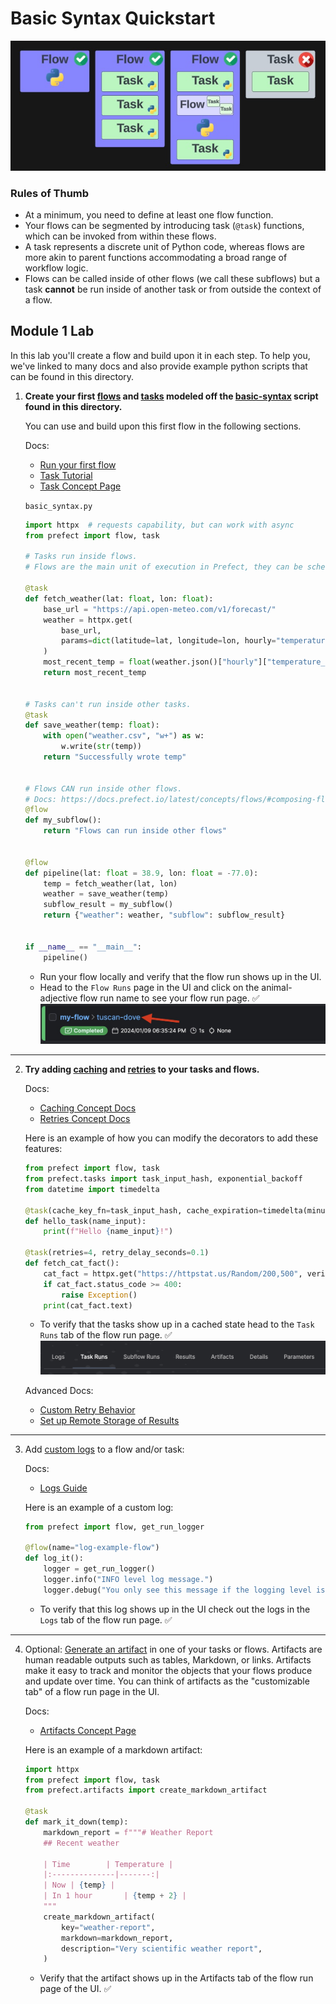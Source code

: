 # Basic Syntax Quickstart

![Alt text](images/flow_task_diagrams.png)

### Rules of Thumb
- At a minimum, you need to define at least one flow function.
- Your flows can be segmented by introducing task (`@task`) functions, which can be invoked from within these flows.
- A task represents a discrete unit of Python code, whereas flows are more akin to parent functions accommodating a broad range of workflow logic.
- Flows can be called inside of other flows (we call these subflows) but a task **cannot** be run inside of another task or from outside the context of a flow.

## Module 1 Lab

In this lab you'll create a flow and build upon it in each step. To help you, we've linked to many docs and also provide example python scripts that can be found in this directory.

1. **Create your first [flows](https://docs.prefect.io/latest/concepts/flows/#writing-flows) and [tasks](https://docs.prefect.io/latest/concepts/tasks/#tasks-overview) modeled off the [basic-syntax](basic_syntax.py) script found in this directory.**

    You can use and build upon this first flow in the following sections.
    
    Docs:
    - [Run your first flow](https://docs.prefect.io/latest/tutorial/flows/#run-your-first-flow)
    - [Task Tutorial](https://docs.prefect.io/latest/tutorial/tasks/)
    - [Task Concept Page](https://docs.prefect.io/latest/concepts/tasks/)

    `basic_syntax.py`
    ```python
    import httpx  # requests capability, but can work with async
    from prefect import flow, task

    # Tasks run inside flows.
    # Flows are the main unit of execution in Prefect, they can be scheduled

    @task
    def fetch_weather(lat: float, lon: float):
        base_url = "https://api.open-meteo.com/v1/forecast/"
        weather = httpx.get(
            base_url,
            params=dict(latitude=lat, longitude=lon, hourly="temperature_2m"),
        )
        most_recent_temp = float(weather.json()["hourly"]["temperature_2m"][0])
        return most_recent_temp


    # Tasks can't run inside other tasks.
    @task
    def save_weather(temp: float):
        with open("weather.csv", "w+") as w:
            w.write(str(temp))
        return "Successfully wrote temp"


    # Flows CAN run inside other flows.
    # Docs: https://docs.prefect.io/latest/concepts/flows/#composing-flows
    @flow
    def my_subflow():
        return "Flows can run inside other flows"


    @flow
    def pipeline(lat: float = 38.9, lon: float = -77.0):
        temp = fetch_weather(lat, lon)
        weather = save_weather(temp)
        subflow_result = my_subflow()
        return {"weather": weather, "subflow": subflow_result}


    if __name__ == "__main__":
        pipeline()
    ```
    - Run your flow locally and verify that the flow run shows up in the UI. 
    - Head to the `Flow Runs` page in the UI and click on the animal-adjective flow run name to see your flow run page. ✅
    ![Alt text](images/animal_adj.png)
---
2. **Try adding [caching](caching_tasks.py) and [retries](retries.py) to your tasks and flows.**

    Docs:
    - [Caching Concept Docs](https://docs.prefect.io/latest/concepts/tasks/#caching)
    - [Retries Concept Docs](https://docs.prefect.io/latest/concepts/tasks/#retries)

    Here is an example of how you can modify the decorators to add these features:

    ```python
    from prefect import flow, task
    from prefect.tasks import task_input_hash, exponential_backoff
    from datetime import timedelta

    @task(cache_key_fn=task_input_hash, cache_expiration=timedelta(minutes=30))
    def hello_task(name_input):
        print(f"Hello {name_input}!")
    
    @task(retries=4, retry_delay_seconds=0.1)
    def fetch_cat_fact():
        cat_fact = httpx.get("https://httpstat.us/Random/200,500", verify=False)
        if cat_fact.status_code >= 400:
            raise Exception()
        print(cat_fact.text)
    ```
    - To verify that the tasks show up in a cached state head to the `Task Runs` tab of the flow run page. ✅
    ![Alt text](images/flow_run_tabs.png)

    Advanced Docs:
    - [Custom Retry Behavior](https://docs.prefect.io/latest/concepts/tasks/#custom-retry-behavior)
    - [Set up Remote Storage of Results](https://docs.prefect.io/latest/concepts/results/#result-storage-location)
---
3. Add [custom logs](custom_logs.py) to a flow and/or task:

    Docs:
    - [Logs Guide](https://docs.prefect.io/latest/guides/logs/)

    Here is an example of a custom log:
    ```python
    from prefect import flow, get_run_logger

    @flow(name="log-example-flow")
    def log_it():
        logger = get_run_logger()
        logger.info("INFO level log message.")
        logger.debug("You only see this message if the logging level is set to DEBUG. 🙂")

    ```
    - To verify that this log shows up in the UI check out the logs in the `Logs` tab of the flow run page. ✅
---
4. Optional: [Generate an artifact](prefect_artifact.py) in one of your tasks or flows.
    Artifacts are human readable outputs such as tables, Markdown, or links. Artifacts make it easy to track and monitor the objects that your flows produce and update over time. You can think of artifacts as the "customizable tab" of a flow run page in the UI.

    Docs: 
    - [Artifacts Concept Page](https://docs.prefect.io/latest/concepts/artifacts/)

    Here is an example of a markdown artifact:
    ```python
    import httpx
    from prefect import flow, task
    from prefect.artifacts import create_markdown_artifact

    @task
    def mark_it_down(temp):
        markdown_report = f"""# Weather Report        
        ## Recent weather

        | Time        | Temperature |
        |:--------------|-------:|
        | Now | {temp} |
        | In 1 hour       | {temp + 2} |
        """
        create_markdown_artifact(
            key="weather-report",
            markdown=markdown_report,
            description="Very scientific weather report",
        )
    ```
    - Verify that the artifact shows up in the Artifacts tab of the flow run page of the UI. ✅
